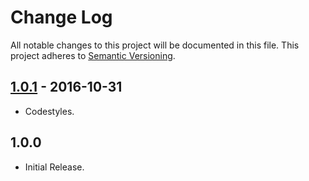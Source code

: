# Change Log
All notable changes to this project will be documented in this file. This project adheres to [Semantic Versioning](http://semver.org/).


## [1.0.1](https://github.com/inpsyde/translation-cache/compare/1.0.0...1.0.1) - 2016-10-31
* Codestyles.

## 1.0.0
* Initial Release.